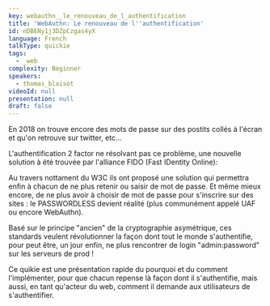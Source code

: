 ```yaml
---
key: webauthn__le_renouveau_de_l_authentification
title: 'WebAuthn: Le renouveau de l''authentification'
id: nDBENy1j3DZpCzgas4yX
language: French
talkType: quickie
tags:
  - _web
complexity: Beginner
speakers:
  - thomas_blaisot
videoId: null
presentation: null
draft: false
---
```

En 2018 on trouve encore des mots de passe sur des postits collés à l'écran et qu'on retrouve sur twitter, etc...

L'authentification 2 factor ne résolvant pas ce problème, une nouvelle solution à été trouvée par l'alliance FIDO (Fast IDentity Online):

Au travers nottament du W3C ils ont proposé une solution qui permettra enfin à chacun de ne plus retenir ou saisir de mot de passe. Et même mieux encore, de ne plus avoir à choisir de mot de passe pour s'inscrire sur des sites : le PASSWORDLESS devient réalité (plus communément appelé UAF ou encore WebAuthn).

Basé sur le principe "ancien" de la cryptographie asymétrique, ces standards veulent révolutionner la façon dont tout le monde s'authentifie, pour peut être, un jour enfin, ne plus rencontrer de login "admin:password" sur les serveurs de prod !

Ce quikie est une présentation rapide du pourquoi et du comment l'implémenter, pour que chacun repense là façon dont il s'authentifie, mais aussi, en tant qu'acteur du web, comment il demande aux utilisateurs de s'authentifier.